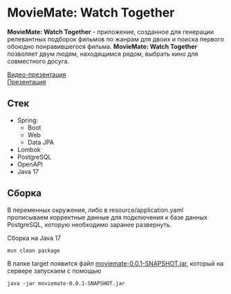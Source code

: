 # MovieMate: Watch Together

**MovieMate: Watch Together** - приложение, созданное для генерации релевантных
подборок фильмов по жанрам для двоих и поиска первого обоюдно понравившегося фильма.
**MovieMate: Watch Together** позволяет двум людям, находящимся рядом,
выбрать кино для совместного досуга.

[Видео-презентация](https://youtu.be/jM-Zu5Kno1s?si=3PFfDSUQukDqnFSh)<br>
[Презентация](https://docs.google.com/presentation/d/1BF1rZZe5X0MjMT2s9wwvjVFb_E5W_osR/edit?usp=sharing&ouid=109217328439205395137&rtpof=true&sd=true)

## Стек

- Spring:
    - Boot
    - Web
    - Data JPA
- Lombok
- PostgreSQL
- OpenAPI
- Java 17

## Сборка

В переменных окружения, либо в resource/application.yaml прописываем корректные данные для подключения к базе данных
PostgreSQL, которую необходимо заранее развернуть.

Сборка на Java 17

```shell
mvn clean package
```

В папке target появится файл [moviemate-0.0.1-SNAPSHOT.jar](target/moviemate-0.0.1-SNAPSHOT.jar), который на сервере
запускаем с помощью

```shell
java -jar moviemate-0.0.1-SNAPSHOT.jar
```

